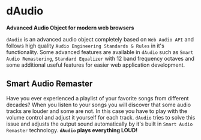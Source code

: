 # dAudio
**Advanced Audio Object for modern web browsers**

`dAudio` is an advanced audio object completely based on `Web Audio API` and follows high quality `Audio Engineering Standards & Rules` in it's functionality. Some advanced features are available in `dAudio` such as `Smart Audio Remastering`, `Standard Equalizer` with 12 band frequency octaves and some additional useful features for easier web application development.

## Smart Audio Remaster
Have you ever experienced a playlist of your favorite songs from different decades? When you listen to your songs you will discover that some audio tracks are louder and some are not. In this case you have to play with the volume control and adjust it yourself for each track. `dAudio` tries to solve this issue and adjusts the output sound automatically by it's built in `Smart Audio Remaster` technology. **`dAudio` plays everything LOUD!**